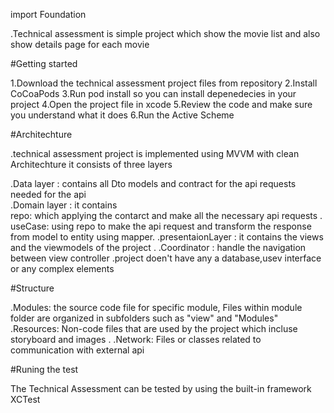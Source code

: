 
import Foundation

.Technical assessment is simple project which show the movie list and also show details page for each movie


#Getting started

1.Download the technical assessment project files from repository
2.Install CoCoaPods
3.Run pod install so you can install depenedecies in your project
4.Open the project file in xcode
5.Review the code and make sure you understand what it does
6.Run the Active Scheme

   
#Architechture

.technical assessment project is implemented using MVVM  with clean Architechture
it consists of three layers 

.Data layer : contains all Dto models and contract for the api requests needed for the api     
.Domain layer : it contains              
                repo: which applying the contarct and make all the necessary api requests . 
                useCase: using repo to make the api request and transform the response from model to entity using mapper.
.presentaionLayer : it contains the views and the viewmodels of the project .
.Coordinator : handle the navigation between view controller
.project doen't have any a database,usev interface or any complex elements

#Structure

.Modules: the source code file for specific module, Files within module folder are organized in subfolders such as "view" and "Modules"
.Resources: Non-code files  that are used by the project which incluse storyboard and images .
.Network: Files or classes related to communication with external api


#Runing the test

The Technical Assessment can be tested by using the built-in framework XCTest

